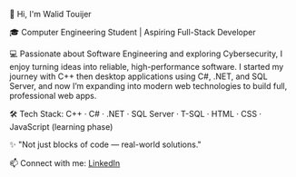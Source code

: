 👋 Hi, I'm Walid Touijer

🎓 Computer Engineering Student | Aspiring Full-Stack Developer

💻 Passionate about Software Engineering and exploring Cybersecurity, I enjoy turning ideas into reliable, high-performance software. I started my journey with C++ then desktop applications using C#, .NET, and SQL Server, and now I’m expanding into modern web technologies to build full, professional web apps.

🛠️ Tech Stack:
C++ · C# · .NET · SQL Server · T-SQL · HTML · CSS · JavaScript (learning phase)

✨ "Not just blocks of code — real-world solutions."

📫 Connect with me:
[LinkedIn](http://www.linkedin.com/in/walid-touigir)
